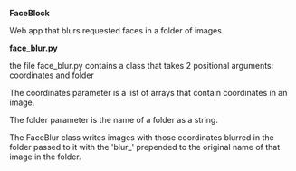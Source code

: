 **FaceBlock**

Web app that blurs requested faces in a folder of images.


**face_blur.py**


the file face_blur.py contains a class that takes 2 positional arguments: coordinates and folder

The coordinates parameter is a list of arrays that contain coordinates in an image.

The folder parameter is the name of a folder as a string.

The FaceBlur class writes images with those coordinates blurred in the folder passed to it with the 'blur_'  prepended to the original name of that image in the folder.